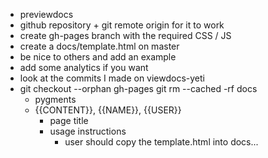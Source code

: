 * previewdocs
* github repository + git remote origin for it to work
* create gh-pages branch with the required CSS / JS
* create a docs/template.html on master
* be nice to others and add an example
* add some analytics if you want
* look at the commits I made on viewdocs-yeti
* git checkout --orphan gh-pages
  git rm --cached -rf docs
  * pygments
  * {{CONTENT}}, {{NAME}}, {{USER}}
    * page title
    * usage instructions
      * user should copy the template.html into docs...
